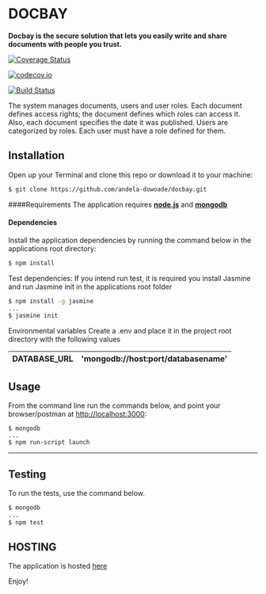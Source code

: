 # DOCBAY

**Docbay is the secure solution that lets you easily write and share documents with people you trust.**

[![Coverage Status](https://coveralls.io/repos/github/andela-dowoade/Docbay/badge.svg?branch=develop)](https://coveralls.io/github/andela-dowoade/Docbay?branch=develop)

[![codecov.io](https://codecov.io/github/andela-dowoade/Docbay/coverage.svg?branch=develop)](https://codecov.io/github/andela-dowoade/Docbay?branch=develop)

[![Build Status](https://semaphoreci.com/api/v1/andela-dowoade/docbay/branches/develop/badge.svg)](https://semaphoreci.com/andela-dowoade/docbay)

The system manages documents, users and user roles. Each document defines access rights; the document defines which roles can access it. Also, each document specifies the date it was published. Users are categorized by roles. Each user must have a role defined for them.

## Installation
Open up your Terminal and clone this repo or download it to your machine:
```bash
$ git clone https://github.com/andela-dowoade/docbay.git
```
####Requirements
The application requires [**node.js**](http://node.org) and [**mongodb**](http://mongodb.org)

#### Dependencies
Install the application dependencies by running the command below in the applications root directory:

```bash
$ npm install
```

Test dependencies:
If you intend run test, it is required you install Jasmine and run Jasmine init in the applications root folder

```bash
$ npm install -g jasmine
...
$ jasmine init
```

Environmental variables
Create a .env and place it in the project root directory with the following values

| DATABASE_URL | 'mongodb://host:port/databasename' |
|--------------|------------------------------------|

## Usage

From the command line run the commands below,
and point your browser/postman at [http://localhost:3000](http://localhost:3000):

```
$ mongodb
...
$ npm run-script launch
```
---

## Testing
To run the tests, use the command below.

```bash
$ mongodb
...
$ npm test
```

## HOSTING
The application is hosted <a href='https://docbay.herokuapp.com/'> here</a>

Enjoy!